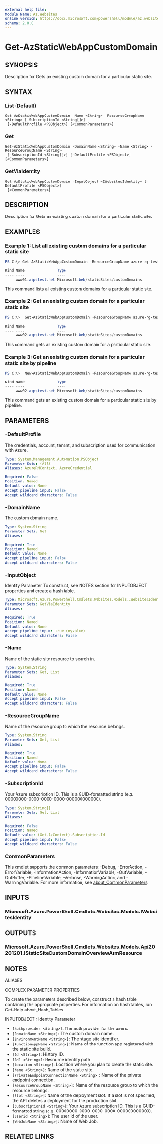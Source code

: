 ```yaml
---
external help file:
Module Name: Az.Websites
online version: https://docs.microsoft.com/powershell/module/az.websites/get-azstaticwebappcustomdomain
schema: 2.0.0
---
```


# Get-AzStaticWebAppCustomDomain

## SYNOPSIS
Description for Gets an existing custom domain for a particular static site.

## SYNTAX

### List (Default)
```
Get-AzStaticWebAppCustomDomain -Name <String> -ResourceGroupName <String> [-SubscriptionId <String[]>]
 [-DefaultProfile <PSObject>] [<CommonParameters>]
```

### Get
```
Get-AzStaticWebAppCustomDomain -DomainName <String> -Name <String> -ResourceGroupName <String>
 [-SubscriptionId <String[]>] [-DefaultProfile <PSObject>] [<CommonParameters>]
```

### GetViaIdentity
```
Get-AzStaticWebAppCustomDomain -InputObject <IWebsitesIdentity> [-DefaultProfile <PSObject>]
 [<CommonParameters>]
```

## DESCRIPTION
Description for Gets an existing custom domain for a particular static site.

## EXAMPLES

### Example 1: List all existing custom domains for a particular static site
```powershell
PS C:\> Get-AzStaticWebAppCustomDomain -ResourceGroupName azure-rg-test -Name staticweb00

Kind Name               Type
---- ----               ----
     www01.azpstest.net Microsoft.Web/staticSites/customDomains
```

This command lists all existing custom domains for a particular static site.

### Example 2: Get an existing custom domain for a particular static site
```powershell
PS C:\>  Get-AzStaticWebAppCustomDomain -ResourceGroupName azure-rg-test -Name staticweb00 -DomainName 'www02.azpstest.net'

Kind Name               Type
---- ----               ----
     www02.azpstest.net Microsoft.Web/staticSites/customDomains
```

This command gets an existing custom domain for a particular static site.

### Example 3: Get an existing custom domain for a particular static site by pipeline
```powershell
PS C:\>  New-AzStaticWebAppCustomDomain -ResourceGroupName azure-rg-test -Name staticweb00 -DomainName 'www02.azpstest.net' | Get-AzStaticWebAppCustomDomain

Kind Name               Type
---- ----               ----
     www02.azpstest.net Microsoft.Web/staticSites/customDomains
```

This command gets an existing custom domain for a particular static site by pipeline.

## PARAMETERS

### -DefaultProfile
The credentials, account, tenant, and subscription used for communication with Azure.

```yaml
Type: System.Management.Automation.PSObject
Parameter Sets: (All)
Aliases: AzureRMContext, AzureCredential

Required: False
Position: Named
Default value: None
Accept pipeline input: False
Accept wildcard characters: False
```

### -DomainName
The custom domain name.

```yaml
Type: System.String
Parameter Sets: Get
Aliases:

Required: True
Position: Named
Default value: None
Accept pipeline input: False
Accept wildcard characters: False
```

### -InputObject
Identity Parameter
To construct, see NOTES section for INPUTOBJECT properties and create a hash table.

```yaml
Type: Microsoft.Azure.PowerShell.Cmdlets.Websites.Models.IWebsitesIdentity
Parameter Sets: GetViaIdentity
Aliases:

Required: True
Position: Named
Default value: None
Accept pipeline input: True (ByValue)
Accept wildcard characters: False
```

### -Name
Name of the static site resource to search in.

```yaml
Type: System.String
Parameter Sets: Get, List
Aliases:

Required: True
Position: Named
Default value: None
Accept pipeline input: False
Accept wildcard characters: False
```

### -ResourceGroupName
Name of the resource group to which the resource belongs.

```yaml
Type: System.String
Parameter Sets: Get, List
Aliases:

Required: True
Position: Named
Default value: None
Accept pipeline input: False
Accept wildcard characters: False
```

### -SubscriptionId
Your Azure subscription ID.
This is a GUID-formatted string (e.g.
00000000-0000-0000-0000-000000000000).

```yaml
Type: System.String[]
Parameter Sets: Get, List
Aliases:

Required: False
Position: Named
Default value: (Get-AzContext).Subscription.Id
Accept pipeline input: False
Accept wildcard characters: False
```

### CommonParameters
This cmdlet supports the common parameters: -Debug, -ErrorAction, -ErrorVariable, -InformationAction, -InformationVariable, -OutVariable, -OutBuffer, -PipelineVariable, -Verbose, -WarningAction, and -WarningVariable. For more information, see [about_CommonParameters](http://go.microsoft.com/fwlink/?LinkID=113216).

## INPUTS

### Microsoft.Azure.PowerShell.Cmdlets.Websites.Models.IWebsitesIdentity

## OUTPUTS

### Microsoft.Azure.PowerShell.Cmdlets.Websites.Models.Api20201201.IStaticSiteCustomDomainOverviewArmResource

## NOTES

ALIASES

COMPLEX PARAMETER PROPERTIES

To create the parameters described below, construct a hash table containing the appropriate properties. For information on hash tables, run Get-Help about_Hash_Tables.


INPUTOBJECT <IWebsitesIdentity>: Identity Parameter
  - `[Authprovider <String>]`: The auth provider for the users.
  - `[DomainName <String>]`: The custom domain name.
  - `[EnvironmentName <String>]`: The stage site identifier.
  - `[FunctionAppName <String>]`: Name of the function app registered with the static site build.
  - `[Id <String>]`: History ID.
  - `[Id1 <String>]`: Resource identity path
  - `[Location <String>]`: Location where you plan to create the static site.
  - `[Name <String>]`: Name of the static site.
  - `[PrivateEndpointConnectionName <String>]`: Name of the private endpoint connection.
  - `[ResourceGroupName <String>]`: Name of the resource group to which the resource belongs.
  - `[Slot <String>]`: Name of the deployment slot. If a slot is not specified, the API deletes a deployment for the production slot.
  - `[SubscriptionId <String>]`: Your Azure subscription ID. This is a GUID-formatted string (e.g. 00000000-0000-0000-0000-000000000000).
  - `[Userid <String>]`: The user id of the user.
  - `[WebJobName <String>]`: Name of Web Job.

## RELATED LINKS

